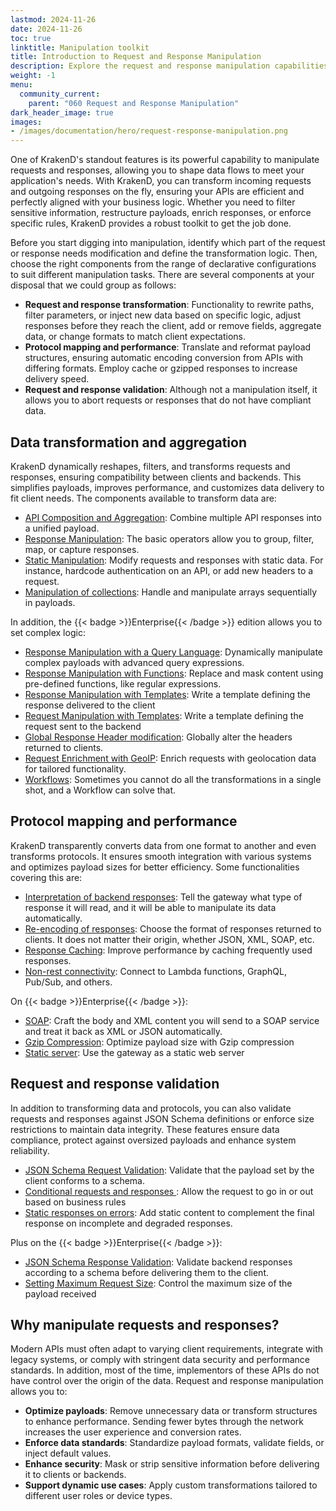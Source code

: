 ```yaml
---
lastmod: 2024-11-26
date: 2024-11-26
toc: true
linktitle: Manipulation toolkit
title: Introduction to Request and Response Manipulation
description: Explore the request and response manipulation capabilities in KrakenD API Gateway, allowing you to modify and enhance API responses for a better user experience
weight: -1
menu:
  community_current:
    parent: "060 Request and Response Manipulation"
dark_header_image: true
images:
- /images/documentation/hero/request-response-manipulation.png
---
```


One of KrakenD's standout features is its powerful capability to manipulate requests and responses, allowing you to shape data flows to meet your application's needs. With KrakenD, you can transform incoming requests and outgoing responses on the fly, ensuring your APIs are efficient and perfectly aligned with your business logic. Whether you need to filter sensitive information, restructure payloads, enrich responses, or enforce specific rules, KrakenD provides a robust toolkit to get the job done.

Before you start digging into manipulation, identify which part of the request or response needs modification and define the transformation logic. Then, choose the right components from the range of declarative configurations to suit different manipulation tasks. There are several components at your disposal that we could group as follows:

- **Request and response transformation**: Functionality to rewrite paths, filter parameters, or inject new data based on specific logic, adjust responses before they reach the client, add or remove fields, aggregate data, or change formats to match client expectations.
- **Protocol mapping and performance**: Translate and reformat payload structures, ensuring automatic encoding conversion from APIs with differing formats. Employ cache or gzipped responses to increase delivery speed.
- **Request and response validation**: Although not a manipulation itself, it allows you to abort requests or responses that do not have compliant data.


## Data transformation and aggregation
KrakenD dynamically reshapes, filters, and transforms requests and responses, ensuring compatibility between clients and backends. This simplifies payloads, improves performance, and customizes data delivery to fit client needs. The components available to transform data are:

- [API Composition and Aggregation](/docs/endpoints/response-manipulation/): Combine multiple API responses into a unified payload.
- [Response Manipulation](/docs/backends/data-manipulation/): The basic operators allow you to group, filter, map, or capture responses.
- [Static Manipulation](/docs/backends/martian/): Modify requests and responses with static data. For instance, hardcode authentication on an API, or add new headers to a request.
- [Manipulation of collections](/docs/backends/flatmap/): Handle and manipulate arrays sequentially in payloads.

In addition, the {{< badge >}}Enterprise{{< /badge >}} edition allows you to set complex logic:

- [Response Manipulation with a Query Language](/docs/enterprise/endpoints/jmespath/): Dynamically manipulate complex payloads with advanced query expressions.
- [Response Manipulation with Functions](/docs/enterprise/endpoints/content-replacer/): Replace and mask content using pre-defined functions, like regular expressions.
- [Response Manipulation with Templates](/docs/enterprise/backends/response-body-generator/): Write a template defining the response delivered to the client
- [Request Manipulation with Templates](/docs/enterprise/backends/body-generator/): Write a template defining the request sent to the backend
- [Global Response Header modification](/docs/enterprise/service-settings/response-headers-modifier/): Globally alter the headers returned to clients.
- [Request Enrichment with GeoIP](/docs/enterprise/endpoints/geoip/): Enrich requests with geolocation data for tailored functionality.
- [Workflows](/docs/enterprise/endpoints/workflows/): Sometimes you cannot do all the transformations in a single shot, and a Workflow can solve that.


## Protocol mapping and performance
KrakenD transparently converts data from one format to another and even transforms protocols. It ensures smooth integration with various systems and optimizes payload sizes for better efficiency. Some functionalities covering this are:

- [Interpretation of backend responses](/docs/backends/supported-encodings/): Tell the gateway what type of response it will read, and it will be able to manipulate its data automatically.
- [Re-encoding of responses](/docs/endpoints/content-types/): Choose the format of responses returned to clients. It does not matter their origin, whether JSON, XML, SOAP, etc.
- [Response Caching](/docs/backends/caching/): Improve performance by caching frequently used responses.
- [Non-rest connectivity](/docs/enterprise/non-rest-connectivity/): Connect to Lambda functions, GraphQL, Pub/Sub, and others.

On {{< badge >}}Enterprise{{< /badge >}}:

- [SOAP](/docs/enterprise/backends/soap/): Craft the body and XML content you will send to a SOAP service and treat it back as XML or JSON automatically.
- [Gzip Compression](/docs/enterprise/service-settings/gzip/): Optimize payload size with Gzip compression
- [Static server](/docs/enterprise/endpoints/serve-static-content/): Use the gateway as a static web server

## Request and response validation
In addition to transforming data and protocols, you can also validate requests and responses against JSON Schema definitions or enforce size restrictions to maintain data integrity. These features ensure data compliance, protect against oversized payloads and enhance system reliability.

- [JSON Schema Request Validation](/docs/endpoints/json-schema/): Validate that the payload set by the client conforms to a schema.
- [Conditional requests and responses ](/docs/endpoints/common-expression-language-cel/): Allow the request to go in or out based on business rules
- [Static responses on errors](/docs/endpoints/static-proxy/): Add static content to complement the final response on incomplete and degraded responses.

Plus on the {{< badge >}}Enterprise{{< /badge >}}:

- [JSON Schema Response Validation](/docs/enterprise/endpoints/response-schema-validator/): Validate backend responses according to a schema before delivering them to the client.
- [Setting Maximum Request Size](/docs/enterprise/endpoints/maximum-request-size/): Control the maximum size of the payload received


## Why manipulate requests and responses?
Modern APIs must often adapt to varying client requirements, integrate with legacy systems, or comply with stringent data security and performance standards. In addition, most of the time, implementors of these APIs do not have control over the origin of the data. Request and response manipulation allows you to:

- **Optimize payloads**: Remove unnecessary data or transform structures to enhance performance. Sending fewer bytes through the network increases the user experience and conversion rates.
- **Enforce data standards**: Standardize payload formats, validate fields, or inject default values.
- **Enhance security**: Mask or strip sensitive information before delivering it to clients or backends.
- **Support dynamic use cases**: Apply custom transformations tailored to different user roles or device types.
